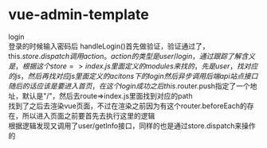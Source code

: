 # vue-admin-template
login   
登录的时候输入密码后  handleLogin()首先做验证，验证通过了，this.$store.dispatch调用action。   
action的类型是user/login，通过跟踪了解含义是，根据这个store=>index.js里面定义的modules来找的，   
先是user，找对应的js，然后再找对应js里面定义的acitons下的login然后异步调用后端api站点接口   
随后的话应该是要进入首页，在这个login成功之后this.$router.push指定了一个地址，默认是"/"，然后去route=>index.js里面找到对应的path   
找到了之后去渲染vue页面，不过在渲染之前因为有这个router.beforeEach的存在，所以进入页面之前要首先去执行这里的逻辑   
根据逻辑发现又调用了user/getInfo接口，同样的也是通过store.dispatch来操作的
